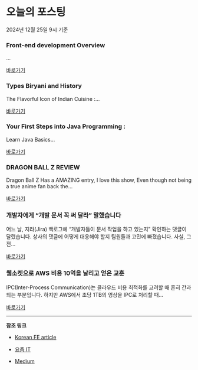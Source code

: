 # 오늘의 포스팅 
2024년 12월 25일 9시 기준 

### Front-end development Overview 

 ... 

 [바로가기](https://medium.com/m/signin?actionUrl=https%3A%2F%2Fmedium.com%2F_%2Fbookmark%2Fp%2Fb89efd00833f&operation=register&redirect=https%3A%2F%2Fmedium.com%2F%40rameshst%2Ffront-end-development-overview-b89efd00833f&source=---recommended_stories---front_end_development---0-84----------------bookmark_preview----80a8056a_8a23_4ad0_8482_f7552e16ad8e-------) 

### Types Biryani and History 

 The Flavorful Icon of Indian Cuisine :... 

 [바로가기](https://medium.com/m/signin?actionUrl=https%3A%2F%2Fmedium.com%2F_%2Fbookmark%2Fp%2F5451e5f3a848&operation=register&redirect=https%3A%2F%2Fmedium.com%2F%40Ahmii007%2Ftypes-biryani-and-history-5451e5f3a848&source=---recommended_stories---react---0-84----------------bookmark_preview----1e5504f3_473b_487c_8d47_97952cea09fd-------) 

### Your First Steps into Java Programming : 

 Learn Java Basics... 

 [바로가기](https://medium.com/m/signin?actionUrl=https%3A%2F%2Fmedium.com%2F_%2Fbookmark%2Fp%2F7dd865d47c77&operation=register&redirect=https%3A%2F%2Fmedium.com%2F%40HARI__VJ%2Fyour-first-steps-into-java-programming-7dd865d47c77&source=---recommended_stories---javascript---0-84----------------bookmark_preview----e0d7f941_d0dd_45e0_bd84_746425e14918-------) 

### DRAGON BALL Z REVIEW 

 Dragon Ball Z Has a AMAZING entry, I love this show, Even though not being a true anime fan back the... 

 [바로가기](https://medium.com/m/signin?actionUrl=https%3A%2F%2Fmedium.com%2F_%2Fbookmark%2Fp%2F0fcdd4a04070&operation=register&redirect=https%3A%2F%2Fmedium.com%2F%40ajayrenald%2Fdragon-ball-z-review-0fcdd4a04070&source=---recommended_stories---typescript---0-84----------------bookmark_preview----40c04f83_d685_4a43_aace_fdee6a82f53e-------) 

### 개발자에게 “개발 문서 꼭 써 달라” 말했습니다 

 어느 날, 지라(Jira) 백로그에 “개발자들이 문서 작업을 하고 있는지” 확인하는 댓글이 달렸습니다. 상사의 댓글에 어떻게 대응해야 할지 팀원들과 고민에 빠졌습니다. 사실, 그전... 

 [바로가기](https://yozm.wishket.com/magazine/detail/2903/) 

### 웹소켓으로 AWS 비용 10억을 날리고 얻은 교훈 

 IPC(Inter-Process Communication)는 클라우드 비용 최적화를 고려할 때 흔히 간과되는 부분입니다. 하지만 AWS에서 초당 1TB의 영상을 IPC로 처리할 때... 

 [바로가기](https://yozm.wishket.com/magazine/detail/2902/) 

---

**참조 링크**

- [Korean FE article](https://kofearticle.substack.com) 

- [요즘 IT](https://yozm.wishket.com/magazine) 

- [Medium](https://medium.com) 


